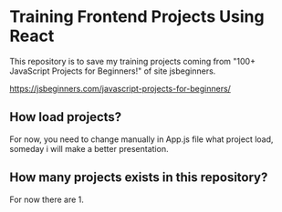 # Training Frontend Projects Using React

This repository is to save my training projects coming from "100+ JavaScript Projects for Beginners!" of site jsbeginners.

https://jsbeginners.com/javascript-projects-for-beginners/

## How load projects?

For now, you need to change manually in App.js file what project load, someday i will make a better presentation.

## How many projects exists in this repository?

For now there are 1.
